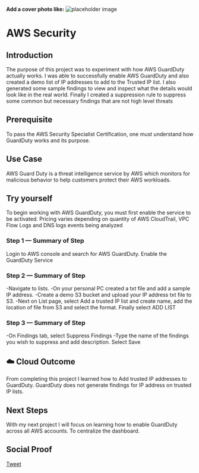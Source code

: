 **Add a cover photo like:**
![placeholder image](https://www.securitymagazine.com/ext/resources/SEC/2017/April/SEC0417-testing-feat-slide_900px.jpg?1489683576)

# AWS Security 

## Introduction

The purpose of this project was to experiment with how AWS GuardDuty actually works. I was able to successfully enable AWS GuardDuty and also created a demo list of IP addresses to add to the Trusted IP list. I also generated some sample findings to view and inspect what the details would look like in the real world. Finally I created a suppression rule to suppress some common but necessary findings that are not high level threats

## Prerequisite

To pass the AWS Security Specialist Certification, one must understand how GuardDuty works and its purpose. 

## Use Case

AWS Guard Duty is a threat intelligence service by AWS which monitors for malicious behavior to help customers protect their AWS workloads.

## Try yourself

To begin working with AWS GuardDuty, you must first enable the service to be activated. Pricing varies depending on quantity of AWS CloudTrail, VPC Flow Logs and DNS logs events being analyzed

### Step 1 — Summary of Step

Login to AWS console and search for AWS GuardDuty. Enable the GuardDuty Service

### Step 2 — Summary of Step

-Navigate to lists. 
-On your personal PC created a txt file and add a sample IP address. 
-Create a demo S3 bucket and upload your IP address txt file to S3. 
-Next on List page, select Add a trusted IP list and create name, add the location of file from S3 and select the format. Finally select ADD LIST
### Step 3 — Summary of Step

-On Findings tab, select Suppress Findings
-Type the name of the findings you wish to suppress and add description. Select Save

## ☁️ Cloud Outcome

From completing this project I learned how to Add trusted IP addresses to GuardDuty. GuardDuty does not generate findings for IP address on trusted IP lists.

## Next Steps

With my next project I will focus on learning how to enable GuardDuty across all AWS accounts. To centralize the dashboard.

## Social Proof

[Tweet](https://twitter.com/MarcusS69448454/status/1328475993212903425ink)
